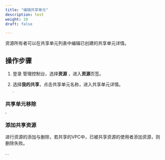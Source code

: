 ```yaml
---
title: "编辑共享单元"
description: test
weight: 10
draft: false

---
```


资源所有者可以在共享单元列表中编辑已创建的共享单元详情。

## 操作步骤

1. 登录 管理控制台，选择**资源** ，进入**资源**页签。

2. 选择**我的共享**，点击共享单元名称，进入共享单元详情。

   <img src="../_images/rs_6.png" style="zoom:19%;" />

### 共享单元移除

<img src="../_images/rs_7.png" style="zoom:22%;" />

### 添加共享资源

进行资源的添加与删除，若共享的VPC中，已被共享资源的使用者添加资源，则删除失败。

<img src="../_images/rs_8.png" style="zoom:22%;" />

<img src="../_images/rs_9.png" style="zoom:21%;" />

